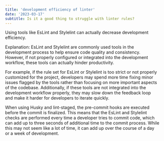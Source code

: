 ```yaml
---
title: 'development efficiency of linter'
date: '2023-03-17'
subtitle: Is it a good thing to struggle with linter rules?
---
```


Using tools like EsLint and Stylelint can actually decrease development efficiency.

Explanation:
EsLint and Stylelint are commonly used tools in the development process to help ensure code quality and consistency. However, if not properly configured or integrated into the development workflow, these tools can actually hinder productivity.

For example, if the rule set for EsLint or Stylelint is too strict or not properly customized for the project, developers may spend more time fixing minor issues flagged by the tools rather than focusing on more important aspects of the codebase. Additionally, if these tools are not integrated into the development workflow properly, they may slow down the feedback loop and make it harder for developers to iterate quickly.

When using Husky and lint-staged, the pre-commit hooks are executed before the commit is finalized. This means that the EsLint and Stylelint checks are performed every time a developer tries to commit code, which can add up to three seconds of additional time to the commit process. While this may not seem like a lot of time, it can add up over the course of a day or a week of development.
